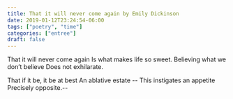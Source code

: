 ```yaml
---
title: That it will never come again by Emily Dickinson
date: 2019-01-12T23:24:54-06:00
tags: ["poetry", "time"]
categories: ["entree"]
draft: false
---
```


That it will never come again
Is what makes life so sweet.
Believing what we don’t believe
Does not exhilarate.

That if it be, it be at best
An ablative estate --
This instigates an appetite
Precisely opposite.--
